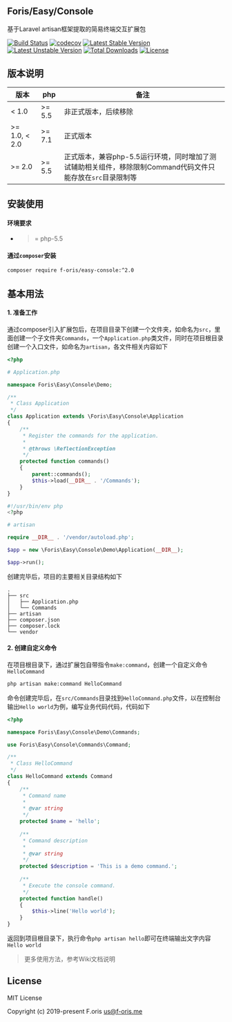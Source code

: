 ## Foris/Easy/Console

基于Laravel artisan框架提取的简易终端交互扩展包

[![Build Status](https://travis-ci.com/itsanr-oris/easy-console.svg?branch=master)](https://travis-ci.com/itsanr-oris/easy-console)
[![codecov](https://codecov.io/gh/itsanr-oris/easy-console/branch/master/graph/badge.svg)](https://codecov.io/gh/itsanr-oris/easy-console)
[![Latest Stable Version](https://poser.pugx.org/f-oris/easy-console/v/stable)](https://packagist.org/packages/f-oris/easy-console)
[![Latest Unstable Version](https://poser.pugx.org/f-oris/easy-console/v/unstable)](https://packagist.org/packages/f-oris/easy-console)
[![Total Downloads](https://poser.pugx.org/f-oris/easy-console/downloads)](https://packagist.org/packages/f-oris/easy-console)
[![License](https://poser.pugx.org/f-oris/easy-console/license)](LICENSE)

## 版本说明

|  版本 | php | 备注  |
|  ---  | ---- | ---- |
| < 1.0 | >= 5.5 | 非正式版本，后续移除 |
| >= 1.0, < 2.0 | >= 7.1 | 正式版本 |
| >= 2.0 | >= 5.5 | 正式版本，兼容php-5.5运行环境，同时增加了测试辅助相关组件，移除限制Command代码文件只能存放在`src`目录限制等 |

## 安装使用

#### 环境要求

- >= php-5.5

#### 通过`composer`安装

```bash
composer require f-oris/easy-console:^2.0
```

## 基本用法

#### 1. 准备工作

通过composer引入扩展包后，在项目目录下创建一个文件夹，如命名为`src`，里面创建一个子文件夹`Commands`，一个`Application.php`类文件，同时在项目根目录创建一个入口文件，如命名为`artisan`，各文件相关内容如下

```php
<?php

# Application.php

namespace Foris\Easy\Console\Demo;

/**
 * Class Application
 */
class Application extends \Foris\Easy\Console\Application
{
    /**
     * Register the commands for the application.
     *
     * @throws \ReflectionException
     */
    protected function commands()
    {
        parent::commands();
        $this->load(__DIR__ . '/Commands');
    }
}
```

```php
#!/usr/bin/env php
<?php

# artisan

require __DIR__ . '/vendor/autoload.php';

$app = new \Foris\Easy\Console\Demo\Application(__DIR__);

$app->run();
```

创建完毕后，项目的主要相关目录结构如下

```
.
├── src
│   ├── Application.php
│   └── Commands
├── artisan
├── composer.json
├── composer.lock
└── vendor
```

#### 2. 创建自定义命令

在项目根目录下，通过扩展包自带指令`make:command`，创建一个自定义命令`HelloCommand`

```bash
php artisan make:command HelloCommand
```

命令创建完毕后，在`src/Commands`目录找到`HelloCommand.php`文件，以在控制台输出`Hello world`为例，编写业务代码代码，代码如下

```php
<?php

namespace Foris\Easy\Console\Demo\Commands;

use Foris\Easy\Console\Commands\Command;

/**
 * Class HelloCommand
 */
class HelloCommand extends Command
{
    /**
     * Command name
     * 
     * @var string 
     */
    protected $name = 'hello';
    
    /**
     * Command description 
     * 
     * @var string 
     */
    protected $description = 'This is a demo command.';
    
    /**
     * Execute the console command.
     */
    protected function handle()
    {
        $this->line('Hello world');
    }
}
```

返回到项目根目录下，执行命令`php artisan hello`即可在终端输出文字内容`Hello world`

> 更多使用方法，参考Wiki文档说明

## License

MIT License

Copyright (c) 2019-present F.oris <us@f-oris.me>
